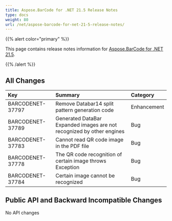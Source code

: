 ```yaml
---
title: Aspose.BarCode for .NET 21.5 Release Notes
type: docs
weight: 80
url: /net/aspose-barcode-for-net-21-5-release-notes/
---
```


{{% alert color="primary" %}} 

This page contains release notes information for [Aspose.BarCode for .NET 21.5](https://downloads.aspose.com/barcode/net/new-releases/aspose.barcode-for-.net-21.5/).

{{% /alert %}} 
## **All Changes**

|**Key**|**Summary**|**Category**|
| :- | :- | :- |
|BARCODENET-37797|Remove Databar14 split pattern generation code|Enhancement|
|BARCODENET-37789|Generated DataBar Expanded images are not recognized by other engines|Bug|
|BARCODENET-37783|Cannot read QR code image in the PDF file|Bug|
|BARCODENET-37778|The QR code recognition of certain image throws Exception|Bug|
|BARCODENET-37784|Certain image cannot be recognized|Bug|

## **Public API and Backward Incompatible Changes**

No API changes
